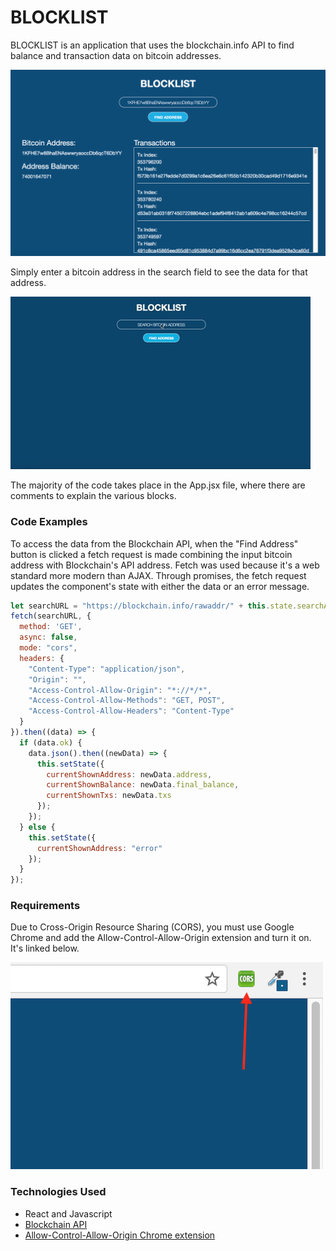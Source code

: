 # BLOCKLIST

BLOCKLIST is an application that uses the blockchain.info API to find balance and transaction data on bitcoin addresses.

![alt text](./app/assets/images/blocklist_main.png)

Simply enter a bitcoin address in the search field to see the data for that address.

![alt text](./app/assets/images/blocklist.gif)

The majority of the code takes place in the App.jsx file, where there are comments to explain the various blocks.

### Code Examples
To access the data from the Blockchain API, when the "Find Address" button is clicked a fetch request is made combining the input bitcoin address with Blockchain's API address. Fetch was used because it's a web standard more modern than AJAX. Through promises, the fetch request updates the component's state with either the data or an error message.

```javascript
let searchURL = "https://blockchain.info/rawaddr/" + this.state.searchAddress;
fetch(searchURL, {
  method: 'GET',
  async: false,
  mode: "cors",
  headers: {
    "Content-Type": "application/json",
    "Origin": "",
    "Access-Control-Allow-Origin": "*://*/*",
    "Access-Control-Allow-Methods": "GET, POST",
    "Access-Control-Allow-Headers": "Content-Type"
  }
}).then((data) => {
  if (data.ok) {
    data.json().then((newData) => {
      this.setState({
        currentShownAddress: newData.address,
        currentShownBalance: newData.final_balance,
        currentShownTxs: newData.txs
      });
    });
  } else {
    this.setState({
      currentShownAddress: "error"
    });
  }
});
```


### Requirements
Due to Cross-Origin Resource Sharing (CORS), you must use Google Chrome and add the Allow-Control-Allow-Origin extension and turn it on. It's linked below.

![alt text](./app/assets/images/acao.png)


### Technologies Used
- React and Javascript
- [Blockchain API](https://blockchain.info/api/blockchain_api)
- [Allow-Control-Allow-Origin Chrome extension](https://chrome.google.com/webstore/detail/allow-control-allow-origi/nlfbmbojpeacfghkpbjhddihlkkiljbi?utm_source=chrome-app-launcher-info-dialog)

